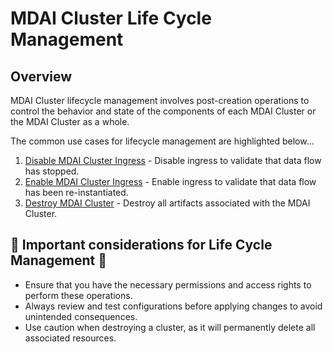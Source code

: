 # MDAI Cluster Life Cycle Management

## Overview

MDAI Cluster lifecycle management involves post-creation operations to control the behavior and state of the components of each MDAI Cluster or the MDAI Cluster as a whole.

The common use cases for lifecycle management are highlighted below...
1. [Disable MDAI Cluster Ingress](./disable.md) - Disable ingress to validate that data flow has stopped.
2. [Enable MDAI Cluster Ingress](./enable.md) - Enable ingress to validate that data flow has been re-instantiated.
3. [Destroy MDAI Cluster](./destroy.md) - Destroy all artifacts associated with the MDAI Cluster.


## 🚨 Important considerations for Life Cycle Management 🚨

* Ensure that you have the necessary permissions and access rights to perform these operations.
* Always review and test configurations before applying changes to avoid unintended consequences.
* Use caution when destroying a cluster, as it will permanently delete all associated resources.

